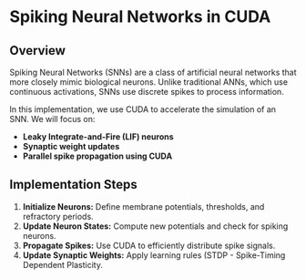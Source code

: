 # Spiking Neural Networks in CUDA 

## Overview
Spiking Neural Networks (SNNs) are a class of artificial neural networks that more closely mimic biological neurons. Unlike traditional ANNs, which use continuous activations, SNNs use discrete spikes to process information.

In this implementation, we use CUDA to accelerate the simulation of an SNN. We will focus on:
- **Leaky Integrate-and-Fire (LIF) neurons**
- **Synaptic weight updates**
- **Parallel spike propagation using CUDA**

## Implementation Steps
1. **Initialize Neurons:** Define membrane potentials, thresholds, and refractory periods.
2. **Update Neuron States:** Compute new potentials and check for spiking neurons.
3. **Propagate Spikes:** Use CUDA to efficiently distribute spike signals.
4. **Update Synaptic Weights:** Apply learning rules (STDP - Spike-Timing Dependent Plasticity.
